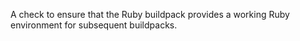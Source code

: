 A check to ensure that the Ruby buildpack provides a working Ruby
environment for subsequent buildpacks.
